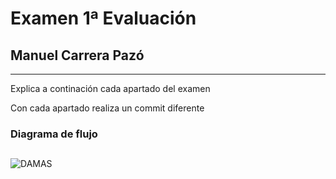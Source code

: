 # Examen 1ª Evaluación
## Manuel Carrera Pazó
---

Explica a continación cada apartado del examen

Con cada apartado realiza un commit diferente

### Diagrama de flujo
##
![DAMAS](https://img.freepik.com/vector-premium/tableros-ajedrez-sobre-damas-fondo-madera-o-juego-damas-piezas-marron-oscuro-marron-claro-ilustracion-vectorial_230920-3635.jpg)




